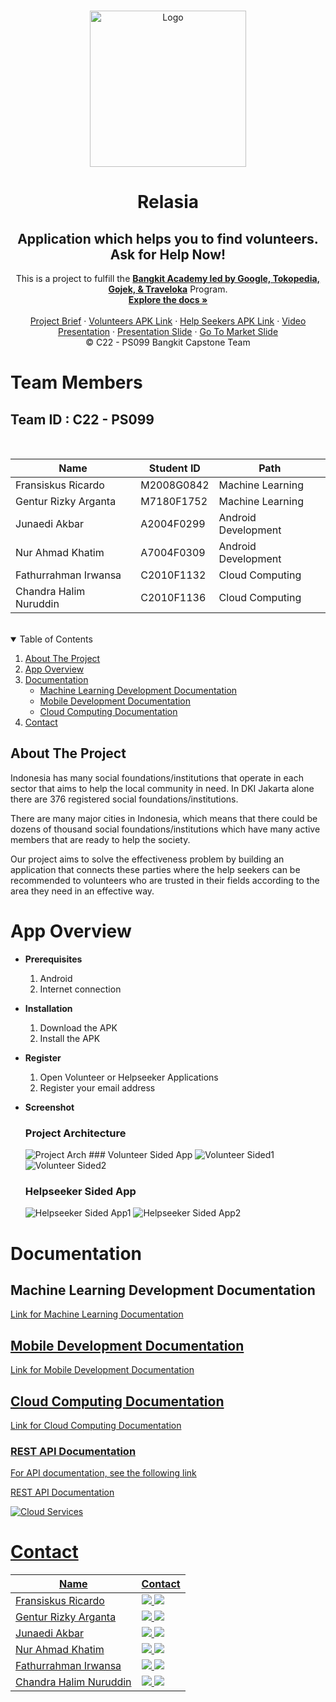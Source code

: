 <!-- PROJECT LOGO -->
<br />
<p align="center">
  <a href="https://github.com/junaediakbar/Capstone-Bangkit-2022-Relasia">
    <img src="https://www.linkpicture.com/q/Logo_105.png" width='250dp' alt="Logo" >
  </a>

  <h1 align="center">Relasia</h1>
  <h2 align="center">
  Application which helps you to find volunteers. Ask for Help Now!</h2>
  
  <p align="center">
  This is a project to fulfill the  <a href="https://grow.google/intl/id_id/bangkit/"><strong>Bangkit Academy led by Google, Tokopedia, Gojek, & Traveloka</strong></a>
   Program.
    <br />
    <a href="https://github.com/junaediakbar/Capstone-Bangkit-2022-Relasia"><strong>Explore the docs »</strong></a>
    <br />
    <br />
    <a href="https://docs.google.com/document/d/1gTVpHvih4-n0Zz15Q_lf2WUzdGcisrBXuGFCLfJ1s6A/edit?usp=sharing">Project Brief</a>
    ·
    <a href="https://drive.google.com/file/d/11AbFoH_wf3kvYRrSVPP4e_mInSJuD5si/view?usp=sharing">Volunteers APK Link</a>
    ·
    <a href="https://drive.google.com/file/d/1zhuleb28CFmpMcE-Sz9kToYMzGL7OnGu/view?usp=sharing">Help Seekers APK Link</a>
    ·
    <a href="https://youtu.be/QrIgG2bFTN4">Video Presentation</a>
    ·
    <a href="https://docs.google.com/presentation/d/1Xw9VBM9u5exyosNxbdv_F2FPDP9E5ZXqFzSAf9pMVMs/edit?usp=sharing">Presentation Slide</a>
    ·
    <a href="https://docs.google.com/presentation/d/1CfEd3o9Z3rinhXMAO3FpqT9ID7RvAk8ircxr2RZcSmk/edit?usp=sharing">Go To Market Slide</a>
    <br />
    © C22 - PS099 Bangkit Capstone Team
  </p>
</p>

# Team Members

## Team ID : C22 - PS099

<br>

| Name                   | Student ID | Path                |
| ---------------------- | ---------- | ------------------- |
| Fransiskus Ricardo     | M2008G0842 | Machine Learning    |
| Gentur Rizky Arganta   | M7180F1752 | Machine Learning    |
| Junaedi Akbar          | A2004F0299 | Android Development |
| Nur Ahmad Khatim       | A7004F0309 | Android Development |
| Fathurrahman Irwansa   | C2010F1132 | Cloud Computing     |
| Chandra Halim Nuruddin | C2010F1136 | Cloud Computing     |

<br>

<!-- TABLE OF CONTENTS -->
<details open="open">
  <summary>Table of Contents</summary>
  <ol>
    <li><a href="#about-the-project">About The Project</a></li>
    <li><a href="#app-overview">App Overview</a></li>
    <li>
      <a href="#documentation">Documentation</a>
      <ul>
        <li><a href="#machine-learning-development-documentation">Machine Learning Development Documentation</a></li>
        <li><a href="#mobile-development-documentation">Mobile Development Documentation</a></li>
        <li><a href="#cloud-computing-documentation">Cloud Computing Documentation</a></li>
      </ul>
    </li>
    <li><a href="#contact">Contact</a></li>
  </ol>
</details>

## About The Project

Indonesia has many social foundations/institutions that operate in each sector that aims to help the local community in need. In DKI Jakarta alone there are 376 registered social foundations/institutions.

There are many major cities in Indonesia, which means that there could be dozens of thousand social foundations/institutions which have many active members that are ready to help the society.

Our project aims to solve the effectiveness problem by building an application that connects these parties where the help seekers can be recommended to volunteers who are trusted in their fields according to the area they need in an effective way.

# App Overview

- **Prerequisites**

  1.  Android
  2.  Internet connection

- **Installation**

  1.  Download the APK
  2.  Install the APK

- **Register**

  1.  Open Volunteer or Helpseeker Applications
  2.  Register your email address

- **Screenshot**
  ### Project Architecture
  <img src="https://cdn.discordapp.com/attachments/990072695599288360/995323897945784351/arch.png" alt="Project Arch" >
  ### Volunteer Sided App
  <img src="https://cdn.discordapp.com/attachments/990072695599288360/995323896863658134/Volunteer1.png" alt="Volunteer Sided1" >
  
  <img src="https://cdn.discordapp.com/attachments/990072695599288360/995323897098551316/Volunteer2.png" alt="Volunteer Sided2" >
  
  ### Helpseeker Sided App
  <img src="https://cdn.discordapp.com/attachments/990072695599288360/995323897283096637/Helpseeker1.png" alt="Helpseeker Sided App1" >
  
  <img src="https://cdn.discordapp.com/attachments/990072695599288360/995323897501208637/Helpseeker2.png" alt="Helpseeker Sided App2" >

# Documentation

## Machine Learning Development Documentation

<a href="https://github.com/junaediakbar/Capstone-Bangkit-2022-Relasia/tree/machine-learning/Machine%20Learning">Link for Machine Learning Documentation

## Mobile Development Documentation
  
<a href="https://github.com/junaediakbar/Capstone-Bangkit-2022-Relasia/tree/master/Mobile%20Development">Link for Mobile Development Documentation

## Cloud Computing Documentation

<a href="https://github.com/junaediakbar/Capstone-Bangkit-2022-Relasia/tree/cc/Cloud%20Computing">Link for Cloud Computing Documentation
  
  ### REST API Documentation

  For API documentation, see the following link
  
  <a href="https://github.com/junaediakbar/Capstone-Bangkit-2022-Relasia/tree/cc/Cloud%20Computing/api">REST API Documentation
  
  <img src="https://cdn.discordapp.com/attachments/990072695599288360/995323897727696996/Cloud.png" alt="Cloud Services" >

# Contact

| Name                   | Contact                                                                                                                                                                                                                                                                                         |
| ---------------------- | ----------------------------------------------------------------------------------------------------------------------------------------------------------------------------------------------------------------------------------------------------------------------------------------------- |
| Fransiskus Ricardo     | <a href="https://www.linkedin.com/in/fransiskus-ricardo-69ba71109/"><img src="https://img.shields.io/badge/LinkedIn-0077B5?style=for-the-badge&logo=linkedin&logoColor=white" /></a> <a href="mailto:fransiskus.ricardo@mail.ugm.ac.id"><img src="https://img.shields.io/badge/Gmail-D14836?style=for-the-badge&logo=gmail&logoColor=white"></a>         |
| Gentur Rizky Arganta   | <a href="https://www.linkedin.com/in/gentur-rizky-arganta/"><img src="https://img.shields.io/badge/LinkedIn-0077B5?style=for-the-badge&logo=linkedin&logoColor=white" /></a> <a href="mailto:gentur.rizky.arganta-2019@fst.unair.ac.id"><img src="https://img.shields.io/badge/Gmail-D14836?style=for-the-badge&logo=gmail&logoColor=white"></a> |
| Junaedi Akbar          | <a href="https://www.linkedin.com/in/junaediakbar/"><img src="https://img.shields.io/badge/LinkedIn-0077B5?style=for-the-badge&logo=linkedin&logoColor=white" /></a> <a href="mailto:juned.akb@gmail.com"><img src="https://img.shields.io/badge/Gmail-D14836?style=for-the-badge&logo=gmail&logoColor=white"></a>                       |
| Nur Ahmad Khatim       | <a href="https://www.linkedin.com/in/nurahmadkhatim/"><img src="https://img.shields.io/badge/LinkedIn-0077B5?style=for-the-badge&logo=linkedin&logoColor=white" /></a> <a href="mailto:naimackerman@gmail.com"><img src="https://img.shields.io/badge/Gmail-D14836?style=for-the-badge&logo=gmail&logoColor=white"></a>                    |
| Fathurrahman Irwansa   | <a href="https://www.linkedin.com/in/fathurrahman-irwansa/"><img src="https://img.shields.io/badge/LinkedIn-0077B5?style=for-the-badge&logo=linkedin&logoColor=white" /></a> <a href="mailto:fathurrahman.irw@gmail.com"><img src="https://img.shields.io/badge/Gmail-D14836?style=for-the-badge&logo=gmail&logoColor=white"></a>                |
| Chandra Halim Nuruddin | <a href="https://www.linkedin.com/in/chandra-halim/"><img src="https://img.shields.io/badge/LinkedIn-0077B5?style=for-the-badge&logo=linkedin&logoColor=white" /></a> <a href="mailto:chalim181@gmail.com"><img src="https://img.shields.io/badge/Gmail-D14836?style=for-the-badge&logo=gmail&logoColor=white"></a>                       |
